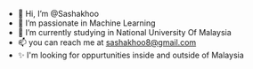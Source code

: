 - 👋 Hi, I’m @Sashakhoo
- 👀 I’m passionate in Machine Learning 
- 🌱 I’m currently studying in National University Of Malaysia 
- 📫 you can reach me at sashakhoo8@gmail.com
- ✨ I'm looking for oppurtunities inside and outside of Malaysia 
